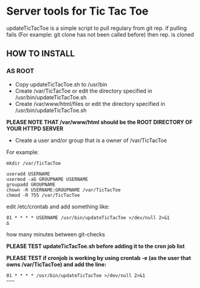 # Server tools for Tic Tac Toe

updateTicTacToe is a simple script to pull regulary from git rep. if pulling fails (For example: git clone has not been called before)  then rep. is cloned

## HOW TO INSTALL
### AS ROOT

* Copy updateTicTacToe.sh to /usr/bin
* Create /var/TicTacToe or edit the directory specified in /usr/bin/updateTicTacToe.sh
* Create /var/www/html/files or edit the directory specified in /usr/bin/updateTicTacToe.sh

**PLEASE NOTE THAT /var/www/html should be the ROOT DIRECTORY OF YOUR HTTPD SERVER**

* Create a user and/or group that is a owner of /var/TicTacToe


For example: 
~~~~
mkdir /var/TicTacToe

useradd USERNAME
usermod -aG GROUPNAME USERNAME
groupadd GROUPNAME
chown -R USERNAME:GROUPNAME /var/TicTacToe 
chmod -R 755 /var/TicTacToe
~~~~


edit /etc/crontab and add something like:
~~~
01 * * * * USERNAME /usr/bin/updateTicTacToe >/dev/null 2>&1
∆
~~~
how many minutes between git-checks


**PLEASE TEST updateTicTacToe.sh before adding it to the cron job list**

**PLEASE TEST if cronjob is working by using crontab -e (as the user that owns /var/TicTacToe) and add the line:**
~~~~
01 * * * * /usr/bin/updateTicTacToe >/dev/null 2>&1
~~~
